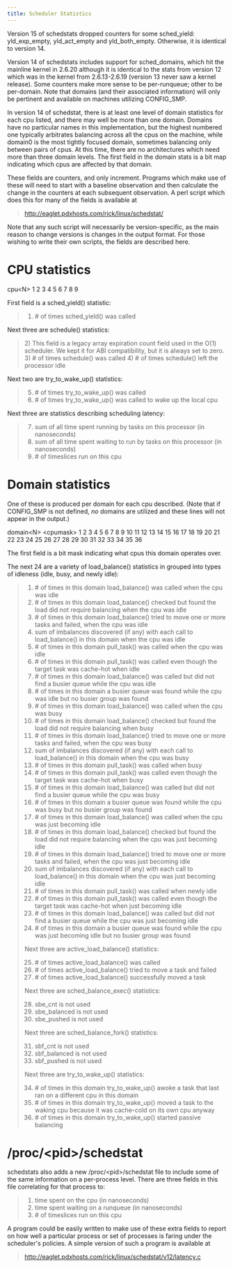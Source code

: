 ```yaml
---
title: Scheduler Statistics
---
```


Version 15 of schedstats dropped counters for some sched_yield: yld_exp_empty, yld_act_empty and yld_both_empty. Otherwise, it is identical to version 14.

Version 14 of schedstats includes support for sched_domains, which hit the mainline kernel in 2.6.20 although it is identical to the stats from version 12 which was in the kernel from 2.6.13-2.6.19 (version 13 never saw a kernel release). Some counters make more sense to be per-runqueue; other to be per-domain. Note that domains (and their associated information) will only be pertinent and available on machines utilizing CONFIG_SMP.

In version 14 of schedstat, there is at least one level of domain statistics for each cpu listed, and there may well be more than one domain. Domains have no particular names in this implementation, but the highest numbered one typically arbitrates balancing across all the cpus on the machine, while domain0 is the most tightly focused domain, sometimes balancing only between pairs of cpus. At this time, there are no architectures which need more than three domain levels. The first field in the domain stats is a bit map indicating which cpus are affected by that domain.

These fields are counters, and only increment. Programs which make use of these will need to start with a baseline observation and then calculate the change in the counters at each subsequent observation. A perl script which does this for many of the fields is available at

> <http://eaglet.pdxhosts.com/rick/linux/schedstat/>

Note that any such script will necessarily be version-specific, as the main reason to change versions is changes in the output format. For those wishing to write their own scripts, the fields are described here.

# CPU statistics

cpu\<N\> 1 2 3 4 5 6 7 8 9

First field is a sched_yield() statistic:

> 1)  \# of times sched_yield() was called

Next three are schedule() statistics:

> 2\) This field is a legacy array expiration count field used in the O(1) scheduler. We kept it for ABI compatibility, but it is always set to zero. 3) \# of times schedule() was called 4) \# of times schedule() left the processor idle

Next two are try_to_wake_up() statistics:

> 5)  \# of times try_to_wake_up() was called
> 6)  \# of times try_to_wake_up() was called to wake up the local cpu

Next three are statistics describing scheduling latency:

> 7)  sum of all time spent running by tasks on this processor (in nanoseconds)
> 8)  sum of all time spent waiting to run by tasks on this processor (in nanoseconds)
> 9)  \# of timeslices run on this cpu

# Domain statistics

One of these is produced per domain for each cpu described. (Note that if CONFIG_SMP is not defined, *no* domains are utilized and these lines will not appear in the output.)

domain\<N\> \<cpumask\> 1 2 3 4 5 6 7 8 9 10 11 12 13 14 15 16 17 18 19 20 21 22 23 24 25 26 27 28 29 30 31 32 33 34 35 36

The first field is a bit mask indicating what cpus this domain operates over.

The next 24 are a variety of load_balance() statistics in grouped into types of idleness (idle, busy, and newly idle):

> 1)  \# of times in this domain load_balance() was called when the cpu was idle
> 2)  \# of times in this domain load_balance() checked but found the load did not require balancing when the cpu was idle
> 3)  \# of times in this domain load_balance() tried to move one or more tasks and failed, when the cpu was idle
> 4)  sum of imbalances discovered (if any) with each call to load_balance() in this domain when the cpu was idle
> 5)  \# of times in this domain pull_task() was called when the cpu was idle
> 6)  \# of times in this domain pull_task() was called even though the target task was cache-hot when idle
> 7)  \# of times in this domain load_balance() was called but did not find a busier queue while the cpu was idle
> 8)  \# of times in this domain a busier queue was found while the cpu was idle but no busier group was found
> 9)  \# of times in this domain load_balance() was called when the cpu was busy
> 10) \# of times in this domain load_balance() checked but found the load did not require balancing when busy
> 11) \# of times in this domain load_balance() tried to move one or more tasks and failed, when the cpu was busy
> 12) sum of imbalances discovered (if any) with each call to load_balance() in this domain when the cpu was busy
> 13) \# of times in this domain pull_task() was called when busy
> 14) \# of times in this domain pull_task() was called even though the target task was cache-hot when busy
> 15) \# of times in this domain load_balance() was called but did not find a busier queue while the cpu was busy
> 16) \# of times in this domain a busier queue was found while the cpu was busy but no busier group was found
> 17) \# of times in this domain load_balance() was called when the cpu was just becoming idle
> 18) \# of times in this domain load_balance() checked but found the load did not require balancing when the cpu was just becoming idle
> 19) \# of times in this domain load_balance() tried to move one or more tasks and failed, when the cpu was just becoming idle
> 20) sum of imbalances discovered (if any) with each call to load_balance() in this domain when the cpu was just becoming idle
> 21) \# of times in this domain pull_task() was called when newly idle
> 22) \# of times in this domain pull_task() was called even though the target task was cache-hot when just becoming idle
> 23) \# of times in this domain load_balance() was called but did not find a busier queue while the cpu was just becoming idle
> 24) \# of times in this domain a busier queue was found while the cpu was just becoming idle but no busier group was found
>
> Next three are active_load_balance() statistics:
>
> 25) \# of times active_load_balance() was called
> 26) \# of times active_load_balance() tried to move a task and failed
> 27) \# of times active_load_balance() successfully moved a task
>
> Next three are sched_balance_exec() statistics:
>
> 28) sbe_cnt is not used
> 29) sbe_balanced is not used
> 30) sbe_pushed is not used
>
> Next three are sched_balance_fork() statistics:
>
> 31) sbf_cnt is not used
> 32) sbf_balanced is not used
> 33) sbf_pushed is not used
>
> Next three are try_to_wake_up() statistics:
>
> 34) \# of times in this domain try_to_wake_up() awoke a task that last ran on a different cpu in this domain
> 35) \# of times in this domain try_to_wake_up() moved a task to the waking cpu because it was cache-cold on its own cpu anyway
> 36) \# of times in this domain try_to_wake_up() started passive balancing

# /proc/\<pid\>/schedstat

schedstats also adds a new /proc/\<pid\>/schedstat file to include some of the same information on a per-process level. There are three fields in this file correlating for that process to:

> 1)  time spent on the cpu (in nanoseconds)
> 2)  time spent waiting on a runqueue (in nanoseconds)
> 3)  \# of timeslices run on this cpu

A program could be easily written to make use of these extra fields to report on how well a particular process or set of processes is faring under the scheduler\'s policies. A simple version of such a program is available at

> <http://eaglet.pdxhosts.com/rick/linux/schedstat/v12/latency.c>

